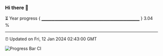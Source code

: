 ### Hi there 👋

⏳ Year progress { ▁▁▁▁▁▁▁▁▁▁▁▁▁▁▁▁▁▁▁▁▁▁▁▁▁▁▁▁▁▁ } 3.04 %

---

⏰ Updated on Fri, 12 Jan 2024 02:43:00 GMT

![Progress Bar CI](https://github.com/IshwaranRudhara/GIT-ACTION/workflows/Progress%20Bar%20CI/badge.svg)
